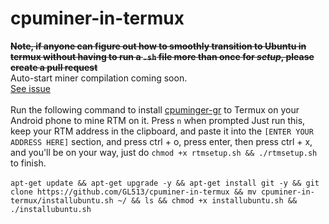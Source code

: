 # cpuminer-in-termux

~~**Note, if anyone can figure out how to smoothly transition to Ubuntu in termux without having to run a `.sh` file more than once for *setup*, please create a pull request**~~<br>Auto-start miner compilation coming soon.<br>[See issue](https://github.com/GL513/cpuminer-in-termux/issues/1)<br><br>
Run the following command to install [cpuminger-gr](https://github.com/michal-zurkowski/cpuminer-gr) to Termux on your Android phone to mine RTM on it. Press `n` when prompted Just run this, keep your RTM address in the clipboard, and paste it into the `[ENTER YOUR ADDRESS HERE]` section, and press ctrl + o, press enter, then press ctrl + x, and you'll be on your way, just do `chmod +x rtmsetup.sh && ./rtmsetup.sh` to finish.<br><br>
`apt-get update && apt-get upgrade -y && apt-get install git -y && git clone https://github.com/GL513/cpuminer-in-termux && mv cpuminer-in-termux/installubuntu.sh ~/ && ls && chmod +x installubuntu.sh && ./installubuntu.sh`
